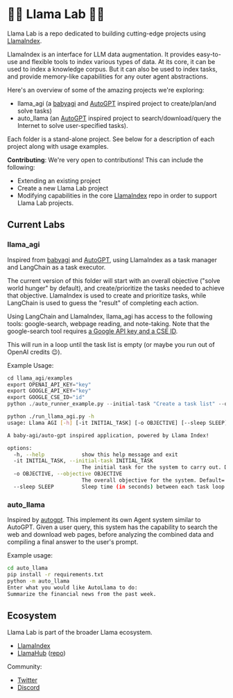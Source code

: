 # 🦙🧪  Llama Lab 🧬🦙

Llama Lab is a repo dedicated to building cutting-edge projects using [LlamaIndex](https://github.com/jerryjliu/llama_index). 

LlamaIndex is an interface for LLM data augmentation. It provides easy-to-use and flexible tools to index
various types of data. At its core, it can be used to index a knowledge corpus. But it can also be used
to index tasks, and provide memory-like capabilities for any outer agent abstractions.

Here's an overview of some of the amazing projects we're exploring:
- llama_agi (a [babyagi](https://github.com/yoheinakajima/babyagi) and [AutoGPT](https://github.com/Significant-Gravitas/Auto-GPT) inspired project to create/plan/and solve tasks)
- auto_llama (an [AutoGPT](https://github.com/Significant-Gravitas/Auto-GPT) inspired project to search/download/query the Internet to solve user-specified tasks).

Each folder is a stand-alone project. See below for a description of each project along with usage examples.

**Contributing**: We're very open to contributions! This can include the following:
- Extending an existing project
- Create a new Llama Lab project
- Modifying capabilities in the core [LlamaIndex](https://github.com/jerryjliu/llama_index) repo in order to support Llama Lab projects.


## Current Labs

### llama_agi

Inspired from [babyagi](https://github.com/yoheinakajima/babyagi) and [AutoGPT](https://github.com/Significant-Gravitas/Auto-GPT), using LlamaIndex as a task manager and LangChain as a task executor.

The current version of this folder will start with an overall objective ("solve world hunger" by default), and create/prioritize the tasks needed to achieve that objective. LlamaIndex is used to create and prioritize tasks, while LangChain is used to guess the "result" of completing each action.

Using LangChain and LlamaIndex, llama_agi has access to the following tools: google-search, webpage reading, and note-taking. Note that the google-search tool requires [a Google API key and a CSE ID](https://cse.google.com/cse/).

This will run in a loop until the task list is empty (or maybe you run out of OpenAI credits 😉).

Example Usage:

```python
cd llama_agi/examples
export OPENAI_API_KEY="key"
export GOOGLE_API_KEY="key"
export GOOGLE_CSE_ID="id"
python ./auto_runner_example.py --initial-task "Create a task list" --objective "Solve world hunger" --sleep 2
```

```bash
python ./run_llama_agi.py -h
usage: Llama AGI [-h] [-it INITIAL_TASK] [-o OBJECTIVE] [--sleep SLEEP]

A baby-agi/auto-gpt inspired application, powered by Llama Index!

options:
  -h, --help            show this help message and exit
  -it INITIAL_TASK, --initial-task INITIAL_TASK
                        The initial task for the system to carry out. Default='Create a list of tasks'
  -o OBJECTIVE, --objective OBJECTIVE
                        The overall objective for the system. Default='Solve World Hunger'
  --sleep SLEEP         Sleep time (in seconds) between each task loop. Default=2
```
### auto_llama

Inspired by [autogpt](https://github.com/Significant-Gravitas/Auto-GPT). This implement its own Agent system similar to AutoGPT. 
Given a user query, this system has the capability to search the web and download web pages, before analyzing the combined data and compiling a final answer to the user's prompt.

Example usage:

```bash
cd auto_llama
pip install -r requirements.txt
python -m auto_llama
Enter what you would like AutoLlama to do:
Summarize the financial news from the past week.

```

## Ecosystem

Llama Lab is part of the broader Llama ecosystem.
- [LlamaIndex](https://github.com/jerryjliu/llama_index)
- [LlamaHub](https://llamahub.ai/) ([repo](https://github.com/emptycrown/llama-hub))

Community:
- [Twitter](https://twitter.com/gpt_index)
- [Discord](https://t.co/3ktq3zzYII)
